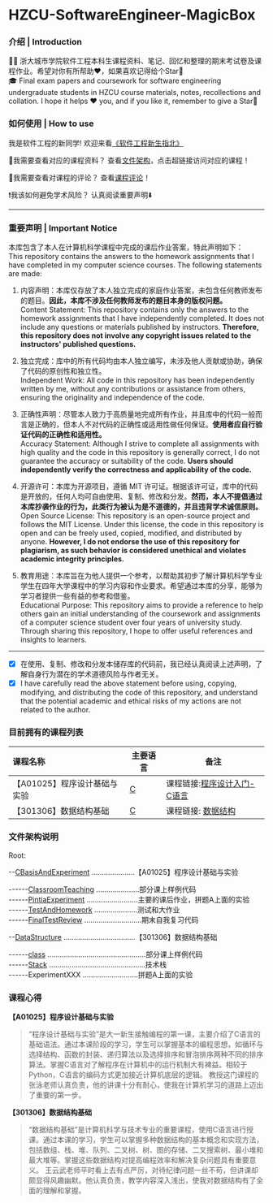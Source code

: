 # HZCU-SoftwareEngineer-MagicBox

### 介绍 | Introduction  

👨‍🎓 浙大城市学院软件工程本科生课程资料、笔记、回忆和整理的期末考试卷及课程作业。希望对你有所帮助❤️，如果喜欢记得给个Star🌟    
🎓 Final exam papers and coursework for software engineering undergraduate students in HZCU course materials, notes, recollections and collation. I hope it helps ❤️ you, and if you like it, remember to give a Star🌟  

### 如何使用 | How to use 

我是软件工程的新同学! 欢迎来看[《软件工程新生指北》](./Docs/Pre/软件工程新生指北.md)

📖我需要查看对应的课程资料？ 查看[文件架构](#文件架构说明)，点击超链接访问对应的课程！ 

📓我需要查看对课程的评论？ 查看[课程评论](#课程心得)！  

❗我该如何避免学术风险？ 认真阅读重要声明⬇️  

---

### 重要声明 | Important Notice

本库包含了本人在计算机科学课程中完成的课后作业答案，特此声明如下：  
This repository contains the answers to the homework assignments that I have completed in my computer science courses. The following statements are made:  

1. 内容声明：本库仅存放了本人独立完成的家庭作业答案，未包含任何教师发布的题目。**因此，本库不涉及任何教师发布的题目本身的版权问题。**  
Content Statement: This repository contains only the answers to the homework assignments that I have independently completed. It does not include any questions or materials published by instructors. **Therefore, this repository does not involve any copyright issues related to the instructors' published questions.**  

2. 独立完成：库中的所有代码均由本人独立编写，未涉及他人贡献或协助，确保了代码的原创性和独立性。  
Independent Work: All code in this repository has been independently written by me, without any contributions or assistance from others, ensuring the originality and independence of the code.  

3. 正确性声明：尽管本人致力于高质量地完成所有作业，并且库中的代码一般而言是正确的，但本人不对代码的正确性或适用性做任何保证。**使用者应自行验证代码的正确性和适用性。**  
Accuracy Statement: Although I strive to complete all assignments with high quality and the code in this repository is generally correct, I do not guarantee the accuracy or suitability of the code. **Users should independently verify the correctness and applicability of the code.**  

4. 开源许可：本库为开源项目，遵循 MIT 许可证。根据该许可证，库中的代码是开放的，任何人均可自由使用、复制、修改和分发。**然而，本人不提倡通过本库抄袭作业的行为，此类行为被认为是不道德的，并且违背学术诚信原则。**  
Open Source License: This repository is an open-source project and follows the MIT License. Under this license, the code in this repository is open and can be freely used, copied, modified, and distributed by anyone. **However, I do not endorse the use of this repository for plagiarism, as such behavior is considered unethical and violates academic integrity principles.**  

5. 教育用途：本库旨在为他人提供一个参考，以帮助其初步了解计算机科学专业学生在四年大学课程中的学习内容和作业要求。希望通过本库的分享，能够为学习者提供一些有益的参考和借鉴。  
Educational Purpose: This repository aims to provide a reference to help others gain an initial understanding of the coursework and assignments of a computer science student over four years of university study. Through sharing this repository, I hope to offer useful references and insights to learners.  

---
- [x] 在使用、复制、修改和分发本储存库的代码前，我已经认真阅读上述声明，了解自身行为潜在的学术道德风险与作者无关。  
- [x] I have carefully read the above statement before using, copying, modifying, and distributing the code of this repository, and understand that the potential academic and ethical risks of my actions are not related to the author.

### 目前拥有的课程列表

| 课程名称                     | 主要语言                  | 备注                                                                                                                                                            |
| :--------------------------- | ------------------------- | --------------------------------------------------------------------------------------------------------------------------------------------------------------- |
| 【A01025】程序设计基础与实验 | [C](https://gcc.gnu.org/) | 课程链接:[程序设计入门-C语言](https://www.icourse163.org/course/ZJU-199001) |
| 【301306】数据结构基础       | [C](https://gcc.gnu.org/) | 课程链接: [数据结构](https://www.icourse163.org/course/ZJU-93001) |

### 文件架构说明

Root:

--[CBasisAndExperiment](./CBasisAndExperiment/) .....................【A01025】程序设计基础与实验  

------[ClassroomTeaching](./CBasisAndExperiment/ClassroomTeaching/) .....................部分课上样例代码  
------[PintiaExperiment](./CBasisAndExperiment/PintiaExperiment/) .........................主要的课后作业，拼题A上面的实验  
------[TestAndHomework](./CBasisAndExperiment/TestAndHomework/) .....................测试和大作业  
------[FinalTestReview](./CBasisAndExperiment/FinalTestReview/) ............................期末自我复习代码  

--[DataStructure](./DataStructure/) ...................................【301306】数据结构基础  

------[class](./DataStructure/class/) ................................................部分课上样例代码  
------[Stack](./DataStructure/Stack/) ...............................................技术栈  
------ExperimentXXX ...........................拼题A上面的实验    


### 课程心得

**【A01025】程序设计基础与实验**

> “程序设计基础与实验”是大一新生接触编程的第一课，主要介绍了C语言的基础语法。通过本课阶段的学习，学生可以掌握基本的编程思想，如循环与选择结构、函数的封装、递归算法以及选择排序和冒泡排序两种不同的排序算法。掌握C语言对了解程序在计算机中的运行机制大有裨益。相较于Python，C语言的编码方式更加接近计算机底层的逻辑。
> 教授这门课程的张泳老师认真负责，他的讲课十分有耐心，使我在计算机学习的道路上迈出了重要的第一步。

**【301306】数据结构基础**

> “数据结构基础”是计算机科学与技术专业的重要课程，使用C语言进行授课。通过本课的学习，学生可以掌握多种数据结构的基本概念和实现方法，包括数组、栈、堆、队列、二叉树、树、图的存储、二叉搜索树、最小堆和最大堆等。掌握这些数据结构对提高编程效率和解决复杂问题具有重要意义。
> 王云武老师平时看上去有点严厉，对待纪律问题一丝不苟，但讲课却颇显得风趣幽默。他认真负责，教学内容深入浅出，使我对数据结构有了全面的理解和掌握。
